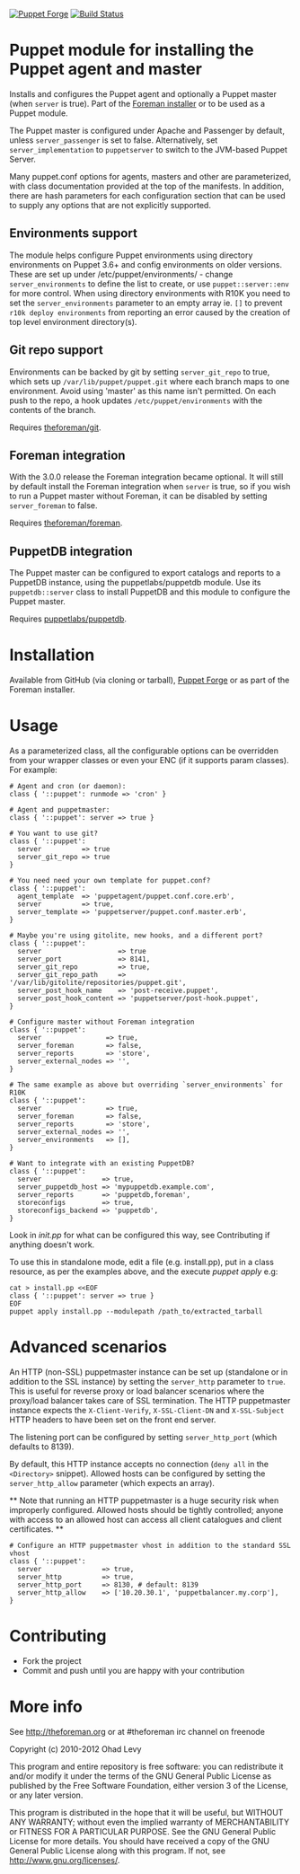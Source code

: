 [![Puppet Forge](http://img.shields.io/puppetforge/v/theforeman/puppet.svg)](https://forge.puppetlabs.com/theforeman/puppet)
[![Build Status](https://travis-ci.org/theforeman/puppet-puppet.svg?branch=master)](https://travis-ci.org/theforeman/puppet-puppet)

# Puppet module for installing the Puppet agent and master

Installs and configures the Puppet agent and optionally a Puppet master (when
`server` is true).  Part of the [Foreman installer](http://github.com/theforeman/foreman-installer)
or to be used as a Puppet module.

The Puppet master is configured under Apache and Passenger by default, unless
`server_passenger` is set to false.  Alternatively, set `server_implementation`
to `puppetserver` to switch to the JVM-based Puppet Server.

Many puppet.conf options for agents, masters and other are parameterized, with
class documentation provided at the top of the manifests. In addition, there
are hash parameters for each configuration section that can be used to supply
any options that are not explicitly supported.

## Environments support

The module helps configure Puppet environments using directory environments on
Puppet 3.6+ and config environments on older versions.  These are set up under
/etc/puppet/environments/ - change `server_environments` to define the list to
create, or use `puppet::server::env` for more control. When using directory
environments with R10K you need to set the `server_environments` parameter to an
empty array ie. `[]` to prevent `r10k deploy environments` from reporting an
error caused by the creation of top level environment directory(s). 

## Git repo support

Environments can be backed by git by setting `server_git_repo` to true, which
sets up `/var/lib/puppet/puppet.git` where each branch maps to one environment.
Avoid using 'master' as this name isn't permitted.  On each push to the repo, a
hook updates `/etc/puppet/environments` with the contents of the branch.

Requires [theforeman/git](https://forge.puppetlabs.com/theforeman/git).

## Foreman integration

With the 3.0.0 release the Foreman integration became optional.  It will still
by default install the Foreman integration when `server` is true,
so if you wish to run a Puppet master without Foreman, it can be disabled by
setting `server_foreman` to false.

Requires [theforeman/foreman](https://forge.puppetlabs.com/theforeman/foreman).

## PuppetDB integration

The Puppet master can be configured to export catalogs and reports to a
PuppetDB instance, using the puppetlabs/puppetdb module.  Use its
`puppetdb::server` class to install PuppetDB and this module to configure the
Puppet master.

Requires [puppetlabs/puppetdb](https://forge.puppetlabs.com/puppetlabs/puppetdb).

# Installation

Available from GitHub (via cloning or tarball), [Puppet Forge](https://forge.puppetlabs.com/theforeman/puppet)
or as part of the Foreman installer.

# Usage

As a parameterized class, all the configurable options can be overridden from your
wrapper classes or even your ENC (if it supports param classes). For example:

    # Agent and cron (or daemon):
    class { '::puppet': runmode => 'cron' }

    # Agent and puppetmaster:
    class { '::puppet': server => true }

    # You want to use git?
    class { '::puppet':
      server          => true
      server_git_repo => true
    }

    # You need need your own template for puppet.conf?
    class { '::puppet':
      agent_template  => 'puppetagent/puppet.conf.core.erb',
      server          => true,
      server_template => 'puppetserver/puppet.conf.master.erb',
    }

    # Maybe you're using gitolite, new hooks, and a different port?
    class { '::puppet':
      server                   => true
      server_port              => 8141,
      server_git_repo          => true,
      server_git_repo_path     => '/var/lib/gitolite/repositories/puppet.git',
      server_post_hook_name    => 'post-receive.puppet',
      server_post_hook_content => 'puppetserver/post-hook.puppet',
    }

    # Configure master without Foreman integration
    class { '::puppet':
      server                => true,
      server_foreman        => false,
      server_reports        => 'store',
      server_external_nodes => '',
    }
    
    # The same example as above but overriding `server_environments` for R10K
    class { '::puppet':
      server                => true,
      server_foreman        => false,
      server_reports        => 'store',
      server_external_nodes => '',
      server_environments   => [],
    }

    # Want to integrate with an existing PuppetDB?
    class { '::puppet':
      server               => true,
      server_puppetdb_host => 'mypuppetdb.example.com',
      server_reports       => 'puppetdb,foreman',
      storeconfigs         => true,
      storeconfigs_backend => 'puppetdb',
    }

Look in _init.pp_ for what can be configured this way, see Contributing if anything
doesn't work.

To use this in standalone mode, edit a file (e.g. install.pp), put in a class resource,
as per the examples above, and the execute _puppet apply_ e.g:

    cat > install.pp <<EOF
    class { '::puppet': server => true }
    EOF
    puppet apply install.pp --modulepath /path_to/extracted_tarball

# Advanced scenarios

An HTTP (non-SSL) puppetmaster instance can be set up (standalone or in addition to
the SSL instance) by setting the `server_http` parameter to `true`. This is useful for
reverse proxy or load balancer scenarios where the proxy/load balancer takes care of SSL
termination. The HTTP puppetmaster instance expects the `X-Client-Verify`, `X-SSL-Client-DN`
and `X-SSL-Subject` HTTP headers to have been set on the front end server.

The listening port can be configured by setting `server_http_port` (which defaults to 8139).

By default, this HTTP instance accepts no connection (`deny all` in the `<Directory>`
snippet). Allowed hosts can be configured by setting the `server_http_allow` parameter
(which expects an array).

** Note that running an HTTP puppetmaster is a huge security risk when improperly
configured. Allowed hosts should be tightly controlled; anyone with access to an allowed
host can access all client catalogues and client certificates. **

    # Configure an HTTP puppetmaster vhost in addition to the standard SSL vhost
    class { '::puppet':
      server               => true,
      server_http          => true,
      server_http_port     => 8130, # default: 8139
      server_http_allow    => ['10.20.30.1', 'puppetbalancer.my.corp'],
    }

# Contributing

* Fork the project
* Commit and push until you are happy with your contribution

# More info

See http://theforeman.org or at #theforeman irc channel on freenode

Copyright (c) 2010-2012 Ohad Levy

This program and entire repository is free software: you can redistribute it and/or modify
it under the terms of the GNU General Public License as published by
the Free Software Foundation, either version 3 of the License, or
any later version.

This program is distributed in the hope that it will be useful,
but WITHOUT ANY WARRANTY; without even the implied warranty of
MERCHANTABILITY or FITNESS FOR A PARTICULAR PURPOSE.  See the
GNU General Public License for more details.
You should have received a copy of the GNU General Public License
along with this program.  If not, see <http://www.gnu.org/licenses/>.
